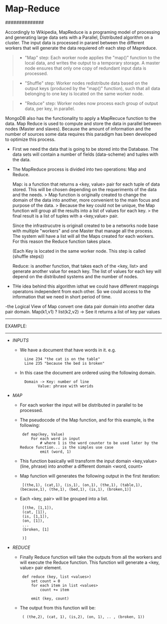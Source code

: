 # Map-Reduce
##############

Accordingly to Wikipedia, MapReduce is a programing model of processing and generating large data sets with a Parallel, Distributed algorithm on a 
cluster. The input data is processed in pararel between the different workers that will generate the data requiered ofr each step of Mapreduce.

>- "Map" step: Each worker node applies the "map()" function to the local data, and writes the output to a temporary storage. A master node ensures that only one copy of redundant input data is processed.
  
>- "Shuffle" step: Worker nodes redistribute data based on the output keys (produced by the "map()" function), such that all data belonging to one key is located on the same worker node.

>- "Reduce" step: Worker nodes now process each group of output data, per key, in parallel.


MongoDB also has the functionality to apply a MapRecuce function to the data. Map Reduce is used to compute and store the data in parallel between nodes (Master and slaves). 
Because the amount of information and the number of sources some data requires this paradigm has been developed to optimize this process. 

- First we need the data that is going to be stored into the Database. The data sets will contain a number of fields (data-scheme) and tuples with the data.

- The MapReduce process is divided into two operations: Map and Reduce.
	
	Map: is a function that returns a <key, value> pair for each tuple of data stored. This will be chosen depending on the requeriments of the data and the needs.
		> Map function is originally created to change the domain of the data into another, more convenient to the main focus and purpose of the data.
		> Because the key could not be unique, the Map function will group all the results into a list of values for each key.
		> the final result is a list of tuples with a <key,value> pair.

	Since the infrastrucutre is originall created to be a networks node base with multiple "workers" and one Master that manage all the process. The system will have
	a list will all the Maps created for each workers. For this reason the Reduce function takes place.

	(Each Key is located in the same worker node. This step is called (shuffle steps))

	Reduce: is another function, that takes each of the <key, list<values>> and generate another value for eeach key. The list of values for each key will depend on the 
	distributed systems and the number of nodes. 

- THe idea behind this algorithm isthat  we could have different mappings operatons independent from each other. So we could access to the information that we need in
short period of time.


-the Logical View of Map convert one data pair domain into another data pair domain.  Map(k1,v1) ? list(k2,v2)  -> See it returns a list of key par values

************
EXAMPLE: 
**************
	
 - *INPUTS*

 	- We have a document that have words in it. e.g.
	
			Line 234 "the cat is on the table"
			Line 235 "because the bed is broken"

	- In this case the document are ordered using the following domain.
	
			Domain -> Key: number of line
				  Value: phrase with worids

 - *MAP*

	 - For each worker the input will be distributed in parallel to be processed.

	 - The pseudocode of the Map function, and for this example, is the following:

			def map(key, Value)
				For each word in input
					# where 1 is the word counter to be used later by the Reduce function... is the simples use case
					emit (word, 1)						

	 - This function basically will transform the input domain <key,value> (line, phrase) into another a different domain <word, count>

	 - Map function will generates the following output in the first iteration:

			[(the,1), (cat,1), (is,1), (on,1), (the,1), (table,1), (because,1), (the,1), (bed,1), (is,1), (broken,1)]

	 - Each <key, pair> will be grouped into a list.
	 
			[(the, [1,1]),
			(cat, [1]),
			(is, [1,1]),
			(on, [1]),
			...
			(broken, [1]
			
			)]
		
 - *REDUCE*

	 - Finally Reduce function will take the outputs from all the workers and will execute the Reduce function. This function will generate a <key, value> pair element.

			def reduce (key, list <values>)
				set count = 0
				for each item in list <values>
					count += item

				emit (key, count)

	 - The output from this function will be:
	 
			( (the,2), (cat, 1), (is,2), (on, 1), .. , (broken, 1))
		


	
